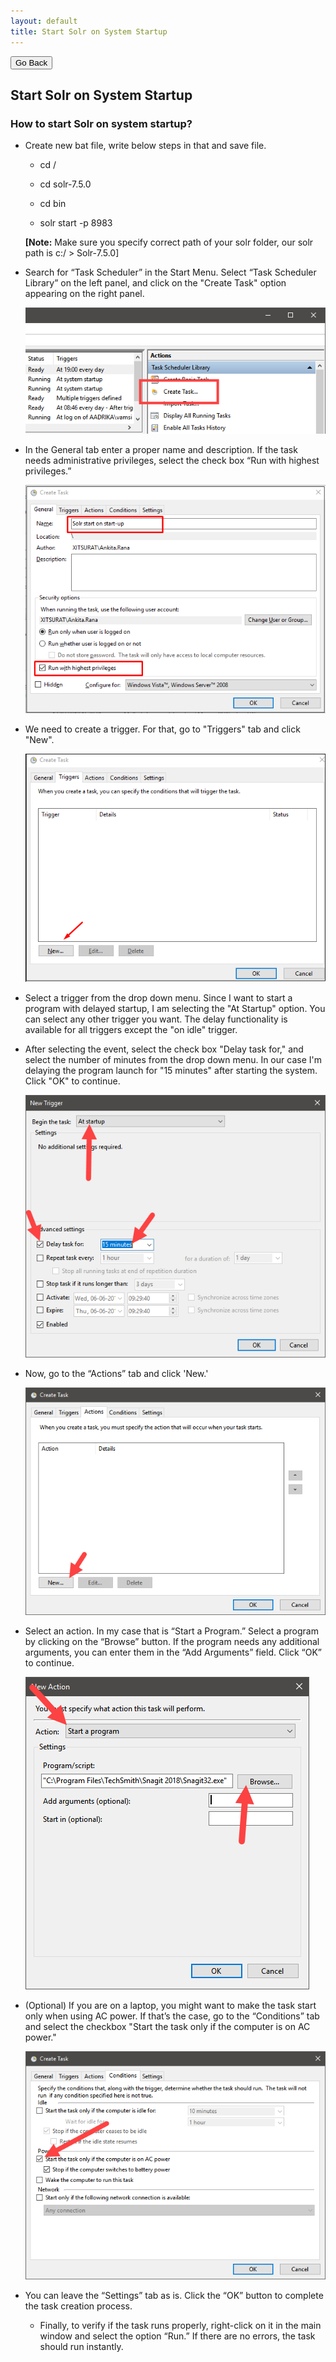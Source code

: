 ```yaml
---
layout: default
title: Start Solr on System Startup
---
```

<div class="backtoprevpage">
  <button id="backButton">Go Back</button>
</div>
<div class="page-title">
  <h2>Start Solr on System Startup</h2>
</div>
<div class="sub-section">
  <div class="sub-title">
    <h3>
      <span>How to start Solr on system startup?</span>
    </h3>
  </div>
  <div class="section-content">
    <ul class="info-badges">
      <li>
        <div class="subinfo-title">
          <p>Create new bat file,  write below steps in that and save file.</p>
        </div>
        <div class="subinfo-content">
          <ul class="subinfo-badges">
            <li><p>cd /</p></li>
            <li><p>cd solr-7.5.0</p></li>
            <li><p>cd bin</p></li>
            <li><p>solr start -p 8983</p></li>
          </ul>
          <p><strong>[Note:</strong> Make sure you specify correct path of your solr folder, our solr path is c:/ > Solr-7.5.0]</p>
        </div>
      </li>
      <li>
        <div class="subinfo-title">
          <p>Search for “Task Scheduler” in the Start Menu. Select “Task Scheduler Library” on the left panel, and click on the "Create  Task" option appearing on the right panel.</p>
        </div>
        <div class="subinfo-content">
          <div class="product-img">
            <img src="/assets/images/delay-windows-task-in-task-scheduler-select-c.png" alt="delay-windows-task-in-task-scheduler-select-c" />
          </div>
        </div>
      </li>
      <li>
        <div class="subinfo-title">
          <p>In the General tab enter a proper name and description. If the task needs administrative privileges, select the check box “Run with highest privileges.”</p>
        </div>
        <div class="subinfo-content">
          <div class="product-img">
            <img src="/assets/images/startup1.png" alt="startup1" />
          </div>
        </div>
      </li>
      <li>
        <div class="subinfo-title">
          <p>We need to create a trigger. For that, go to "Triggers" tab and click "New".</p>
        </div>
        <div class="subinfo-content">
          <div class="product-img">
            <img src="/assets/images/trigger1.png" alt="trigger1" />
          </div>
        </div>
      </li>
      <li>
        <div class="subinfo-title">
          <p>Select a trigger from the drop down menu. Since I want to start a program with delayed startup, I am selecting the "At Startup" option. You can select any other trigger you want. The delay functionality is available for all triggers except the "on idle" trigger.</p>
        </div>
      </li>
      <li>
        <div class="subinfo-title">
          <p>After selecting the event, select the check box "Delay task for," and select the number of minutes from the drop down menu. In our case I'm delaying the program launch for "15 minutes" after starting the system. Click "OK" to continue.</p>
        </div>
        <div class="subinfo-content">
          <div class="product-img">
            <img src="/assets/images/123.png" alt="123" />
          </div>
        </div>
      </li>
      <li>
        <div class="subinfo-title">
          <p>Now, go to the “Actions” tab and click 'New.'</p>
        </div>
        <div class="subinfo-content">
          <div class="product-img">
            <img src="/assets/images/5678.png" alt="5678" />
          </div>
        </div>
      </li>
      <li>
        <div class="subinfo-title">
          <p>Select an action. In my case that is “Start a Program.” Select a program by clicking on the “Browse” button. If the program needs any additional arguments, you can enter them in the “Add Arguments” field. Click “OK” to continue.</p>
        </div>
        <div class="subinfo-content">
          <div class="product-img">
            <img src="/assets/images/910.png" alt="910" />
          </div>
        </div>
      </li>
      <li>
        <div class="subinfo-title">
          <p>(Optional) If you are on a laptop, you might want to make the task start only when using AC power. If that’s the case, go to the “Conditions” tab and select the checkbox "Start the task only if the computer is on AC power."</p>
        </div>
        <div class="subinfo-content">
          <div class="product-img">
            <img src="/assets/images/2222.png" alt="2222" />
          </div>
        </div>
      </li>
      <li>
        <div class="subinfo-title">
          <p>You can leave the “Settings” tab as is. Click the “OK” button to complete the task creation process.</p>
        </div>
        <div class="subinfo-content">
          <ul class="subinfo-badges">
            <li>
              <p>Finally, to verify if the task runs properly, right-click on it in the main window and select the option “Run.” If there are no errors, the task should run instantly.</p>
            </li>
          </ul>
        </div>
      </li>
    </ul>
  </div>
</div>  
